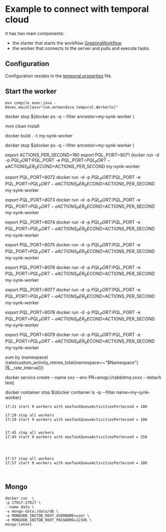 # Example to connect with temporal cloud

It has two main components: 
- the starter that starts the workflow [GreetingWorkflow](./src/main/java/com/antmendoza/temporal/HelloActivity.java)
- the worker that connects to the server and pulls and execute tasks.

## Configuration
Configuration resides in the [temporal.properties](./src/main/resources/temporal.properties) file.


## Start the worker

`mvn compile exec:java -Dexec.mainClass="com.antmendoza.temporal.WorkerSsl"`


docker stop $(docker ps -q --filter ancestor=my-synk-worker )


mvn clean install

docker build .  -t my-synk-worker


docker stop $(docker ps -q --filter ancestor=my-synk-worker )



export ACTIONS_PER_SECOND=180
export PQL_PORT=8071
docker run -d -p $PQL_PORT:$PQL_PORT  -e PQL_PORT=$PQL_PORT -e ACTIONS_PER_SECOND=$ACTIONS_PER_SECOND my-synk-worker


export PQL_PORT=8072
docker run -d -p $PQL_PORT:$PQL_PORT  -e PQL_PORT=$PQL_PORT -e ACTIONS_PER_SECOND=$ACTIONS_PER_SECOND my-synk-worker


export PQL_PORT=8073
docker run -d -p $PQL_PORT:$PQL_PORT  -e PQL_PORT=$PQL_PORT -e ACTIONS_PER_SECOND=$ACTIONS_PER_SECOND my-synk-worker


export PQL_PORT=8074
docker run -d -p $PQL_PORT:$PQL_PORT  -e PQL_PORT=$PQL_PORT -e ACTIONS_PER_SECOND=$ACTIONS_PER_SECOND my-synk-worker


export PQL_PORT=8075
docker run -d -p $PQL_PORT:$PQL_PORT  -e PQL_PORT=$PQL_PORT -e ACTIONS_PER_SECOND=$ACTIONS_PER_SECOND my-synk-worker

export PQL_PORT=8076
docker run -d -p $PQL_PORT:$PQL_PORT  -e PQL_PORT=$PQL_PORT -e ACTIONS_PER_SECOND=$ACTIONS_PER_SECOND my-synk-worker

export PQL_PORT=8077
docker run -d -p $PQL_PORT:$PQL_PORT  -e PQL_PORT=$PQL_PORT -e ACTIONS_PER_SECOND=$ACTIONS_PER_SECOND my-synk-worker

export PQL_PORT=8078
docker run -d -p $PQL_PORT:$PQL_PORT  -e PQL_PORT=$PQL_PORT -e ACTIONS_PER_SECOND=$ACTIONS_PER_SECOND my-synk-worker

export PQL_PORT=8079
docker run -d -p $PQL_PORT:$PQL_PORT  -e PQL_PORT=$PQL_PORT -e ACTIONS_PER_SECOND=$ACTIONS_PER_SECOND my-synk-worker




sum by (namespace) (rate(custom_activity_retries_total{namespace=~"$Namespace"}[$__rate_interval]))



docker service create --name xxx --env PR=amqp://rabbitmq:xxxx --detach testj

docker container stop $(docker container ls -q --filter name=my-synk-worker)


```
17:21 start 9 workers with maxTaskQueueActivitiesPerSecond = 180

17:29 stop all workers
17:29 start 9 workers with maxTaskQueueActivitiesPerSecond = 100


17:45 stop all workers
17:45 start 9 workers with maxTaskQueueActivitiesPerSecond = 250




17:57 stop all workers
17:57 start 9 workers with maxTaskQueueActivitiesPerSecond = 180



```



## Mongo

```
docker run  \
-p 27017:27017 \
--name data \
-v mongo-data:/data/db \
-e MONGODB_INITDB_ROOT_USERNAME=user \
-e MONGODB_INITDB_ROOT_PASSWORD=12345 \
mongo:latest
```
